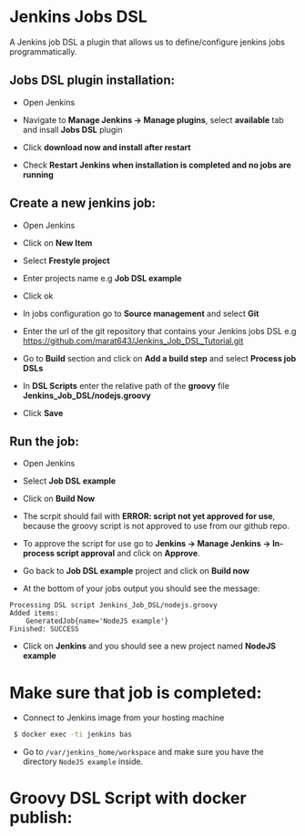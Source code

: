 # Jenkins Jobs DSL

A Jenkins job DSL a plugin that allows us to define/configure jenkins jobs programmatically.

## Jobs DSL plugin installation:

* Open Jenkins

* Navigate to **Manage Jenkins -> Manage plugins**, select **available** tab and insall **Jobs DSL** plugin

* Click **download now and install after restart**

* Check **Restart Jenkins when installation is completed and no jobs are running**


## Create a new jenkins job:

* Open Jenkins

* Click on **New Item**

* Select **Frestyle project**

* Enter projects name e.g **Job DSL example**

* Click ok

* In jobs configuration go to **Source management** and select **Git**

* Enter the url of the git repository that contains your Jenkins jobs DSL e.g https://github.com/marat643/Jenkins_Job_DSL_Tutorial.git

* Go to **Build** section and click on **Add a build step** and select **Process job DSLs** 

* In **DSL Scripts** enter the relative path of the **groovy** file **Jenkins_Job_DSL/nodejs.groovy**

* Click **Save**


## Run the job:

* Open Jenkins 

* Select **Job DSL example**

* Click on **Build Now**

* The scrpit should fail with **ERROR: script not yet approved for use**, because the groovy script is not approved to use from our github repo.

* To approve the script for use go to **Jenkins -> Manage Jenkins -> In-process script approval** and click on **Approve**.

* Go back to **Job DSL example** project and click on **Build now**

* At the bottom of your jobs output you should see the message:
```
Processing DSL script Jenkins_Job_DSL/nodejs.groovy
Added items:
    GeneratedJob{name='NodeJS example'}
Finished: SUCCESS
```
* Click on **Jenkins** and you should see a new project named **NodeJS example**


# Make sure that job is completed:

* Connect to Jenkins image from your hosting machine 
```bash
 $ docker exec -ti jenkins bas
```
* Go to `/var/jenkins_home/workspace` and make sure you have the directory `NodeJS example` inside.


# Groovy DSL Script with docker publish:





